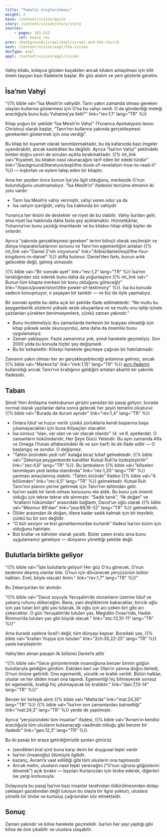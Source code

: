 ```yaml
---
title: "Temelin oluşturulması"
weight: 2
base: /content/vision/quick
story: /content/vision/story/story
sources: 
    - pages: 181–222
      ref: beale_rev
prev: /background/israel/expl/israel-and-the-church
next: /content/vision/expl/the-vision
docType: expl
appl: /content/vision/appl/vision
---
```


Vahiy kitabı, kolayca gözden kaçabilen ancak kitabın anlaşılması için kilit önem taşıyan bazı ifadelerle başlar. Bir göz atalım ve yeni gözlerle görelim.

## İsa’nın Vahyi

<a name="1995"></a>
“{{% bible val="İsa Mesih’in vahyidir. Tanrı yakın zamanda olması gereken olayları kullarına göstermesi için O’na bu vahyi verdi. O da gönderdiği meleği aracılığıyla bunu kulu Yuhanna’ya iletti”" link="rev:1,1" lang="TR" %}}

Kitap yoğun bir şekilde “İsa Mesih’in Vahyi” (Yunanca Apokalypsis Iesou Christou) olarak başlar, “Tanrı’nın kullarına yakında gerçekleşmesi gerekenleri göstermek için ona verdiği”.

Bu kitap bir kıyamet olarak tanımlanmaktadır, bu da kafanızda bazı imgeler uyandırabilir, ancak kastedilen bu değildir. Ayrıca “İsa’nın Vahyi” şeklindeki birebir doğru çeviri de soruları açıkta bırakmaktadır. {{% int_link val="Kıyamet, bu kitabın nasıl okunacağını tarif eden bir edebi türdür" link="/background/literature/expl/the-book-of-revelation-how-to-read-it" %}} — kışkırtan ve eylem talep eden bir kitaptır.

Ama her şeyden önce bunun İsa’yla ilgili olduğunu, merkezde O’nun bulunduğunu unutmamalıyız. “İsa Mesih’in” ifadesini tercüme etmenin iki yolu vardır:

- Tanrı İsa Mesih’e vahiy vermiştir, vahyi veren odur ya da
- İsa vahyin içeriğidir, vahiy İsa hakkında bir vahiydir

Yunanca her ikisini de destekler ve niyet de bu olabilir. Vahiy İsa’dan gelir, ama niyet İsa hakkında daha fazla şey açıklamaktır. Hizmetkârlar, Yuhanna’nın bunu yazdığı imanlılardır ve bu kitabın hitap ettiği kişiler de onlardır.

Ayrıca “yakında gerçekleşmesi gereken” terimi bilinçli olarak seçilmiştir ve dünya imparatorluklarının sonunu ve Tanrı’nın egemenliğini anlatan {{% int_link val="Daniel 2'nin vizyonuna" link="/bible/daniel/expl/the-four-kingdoms-in-daniel" %}} atıfta bulunur. Daniel’den farkı, bunun artık gelecekte değil, gelmiş olmasıdır.

{{% bible val="Bir sonraki ayet" link="rev:1,2" lang="TR" %}} İsa’nın tanıklığından söz ederek bunu daha da yoğunlaştırır.{{% int_link val=" Bunun tüm kitapta merkezi bir konu olduğunu göreceğiz" link="/topics/power/short/the-power-of-testimony" %}}. İsa bu konuda sadece konuşmuyor, o yaşayan bir tanıktır — ve biz de öyle yapmalıyız.

Bir sonraki ayette bu daha açık bir şekilde ifade edilmektedir: “Ne mutlu bu peygamberlik sözlerini yüksek sesle okuyanlara ve ne mutlu onu işitip içinde yazılanları yürekten benimseyenlere, çünkü zaman yakındır.”

- Bunu incelemeliyiz (bu zamanlarda herkesin bir kopyası olmadığı için kitap yüksek sesle okunuyordu), ama daha da önemlisi bunu uygulamalıyız.
- Zaman yaklaşıyor. Fazla zamanımız yok, şimdi harekete geçmeliyiz. Son 2000 yılda bu konuda hiçbir şey değişmedi.
- Bu bir kehanettir: Kiliseyi harekete geçmeye çağıran bir hatırlatmadır.

Zamanın yakın olması her an gerçekleşebileceği anlamına gelmez, ancak {{% bible val="Markos’ta" link="mrk:1,15" lang="TR" %}} [aynı ifadenin](https://biblehub.com/interlinear/mark/1-15.htm) kullanıldığı ancak Tanrı’nın krallığının geldiğini anlatan abartılı bir yakınlık ifadesidir.

## Taban

<a name="8853"></a>
Şimdi Yeni Antlaşma mektubunun girişini yansıtan bir pasaj geliyor; burada normal olarak yazılanlar daha sonra gelecek her şeyin temelini oluşturur. {{% bible val="Burada da durum aynıdır" link="rev:1,4" lang="TR" %}}

- Onlara lütuf ve huzur verilir çünkü zorluklarla kendi başlarına başa çıkamayacakları için buna ihtiyaçları olacaktır.
- İsa sonsuz “olan, var olan ve var olacak olandır” (4. ve 8. ayetlerde). O zamanların hükümdarıdır, Her Şeye Gücü Yetendir. Bu aynı zamanda Alfa ve Omega (Yunan alfabesindeki ilk ve son harf) ile de ifade edilir — O başlangıç ve sondur. O değişmez.
- “Tahtın önündeki yedi ruh” kulağa biraz tuhaf gelmektedir. {{% bible val="Zekeriya peygamberde kandiller Kutsal Ruh’la özdeşleştirilir" link="zec:4,6" lang="TR" %}}. Bu lambaların {{% bible val="kiliseleri tanımlayan yedi lamba standında" link="rev:1,20" lang="TR" %}} yanması amaçlanmış olabilir. “Tahtın önünde” ifadesi {{% bible val="4. bölümden" link="rev:4,5" lang="TR" %}} gelmektedir. Kutsal Ruh Tanrı’nın planını yerine getirmek için Tanrı’nın tahtından gelir.
- İsa’nın sadık bir tanık olması konusunu ele aldık. Bu konu çok önemli olduğu için tekrar tekrar ele alınmıştır. “Sadık tanık”, “ilk doğan” ve “kralların hükümdarı” arasındaki bağlantı, Davut’un oğlu olarak {{% bible val="Mezmur 89'dan" link="psa:89,19-32" lang="TR" %}} gelmektedir.
- Ölüler arasından ilk doğan, ölene kadar sadık kalmak için bir teşviktir, çünkü bu bir son değildir.
- “O bizi seviyor ve bizi günahlarımızdan kurtardı” ifadesi İsa’nın bizim için olduğunu hatırlatır.
- Bizi krallar ve kâhinler olarak yarattı. Bizler zaten kralız ama bunu uygulamamız gerekiyor — dünyanın yönettiği şekilde değil.

## Bulutlarla birlikte geliyor

<a name="4542"></a>
“{{% bible val="İşte bulutlarla geliyor! Her göz O’nu görecek, O’nun bedenini deşmiş olanlar bile. O’nun için dövünecek yeryüzünün bütün halkları. Evet, böyle olacak! Amin." link="rev:1,7" lang="TR" %}}”

Bu Zekeriya’dan bir alıntıdır:

“{{% bible val="Davut soyuyla Yeruşalim’de oturanların üzerine lütuf ve yakarış ruhunu dökeceğim. Bana, yani deştiklerine bakacaklar; biricik oğlu için yas tutan biri gibi yas tutacak, ilk oğlu için acı çeken biri gibi acı çekecekler. O gün Yeruşalim’de tutulan yas, Megiddo Ovası’nda, Hadat-Rimmon’da tutulan yas gibi büyük olacak." link="zec:12,10-11" lang="TR" %}}”

Ama burada sadece İsrail’i değil, tüm dünyayı kapsar. Buradaki yas, {{% bible val="kralları Yoşiya için tutulan" link="2ch:35,22-25" lang="TR" %}} yasla karşılaştırılır.

Vahiy’den alınan pasajın ilk bölümü Daniel’e aittir

“{{% bible val="Gece görümlerimde insanoğluna benzer birinin göğün bulutlarıyla geldiğini gördüm. Eskiden beri var Olan’ın yanına doğru ilerledi, O’nun önüne getirildi. Ona egemenlik, yücelik ve krallık verildi. Bütün halklar, uluslar ve her dilden insan ona tapındı. Egemenliği hiç bitmeyecek sonsuz bir egemenlik, krallığı hiç yıkılmayacak bir krallıktır." link="dan:7,13-14" lang="TR" %}}”

Benzer bir birleşik alıntı {{% bible val="Matta’da" link="mat:24,30" lang="TR" %}} {{% bible val="İsa’nın son zamanlardan bahsettiği" link="mat:24,3" lang="TR" %}} yerde de yapılmıştır.

Ayrıca “yeryüzündeki tüm insanlar” ifadesi, {{% bible val="Avram’ın kendisi aracılığıyla tüm ulusların kutsanacağı vaadinde olduğu gibi benzer bir ifadedir" link="gen:12,3" lang="TR" %}}.

Bu iki pasajı bir araya getirdiğimizde şunları görürüz

- (sevdikleri kral için) buna karşı derin bir duygusal tepki vardır
- İsa’nın (insanoğlu) ölümüyle ilgilidir.
- kazanç, Avram’a vaat edildiği gibi tüm ulusların ona tapmasıdır
- Ancak metin, ulusların nasıl tepki vereceğini (“O’nun uğruna göğüslerini döverek”) açık bırakır — bazıları Kurtarıcıları için tövbe ederek, diğerleri ise yargı korkusuyla.

Dolayısıyla bu pasaj İsa’nın bazı insanlar tarafından öldürülmesinden dolayı yaklaşan gazabından değil (ulusun bu olayla bir ilgisi yoktur), uluslara yönelik bir tövbe ve kurtuluş çağrısından söz etmektedir.

## Sonuç

<a name="a780"></a>
Zaman yakındır ve kilise harekete geçmelidir. İsa’nın her şeyi yaptığı gibi kilise de öne çıkabilir ve uluslara ulaşabilir.
